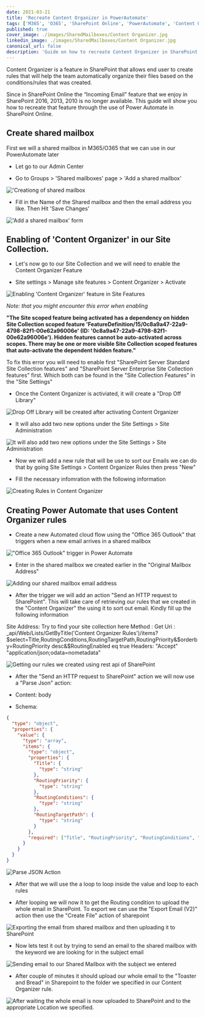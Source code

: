 ```yaml
---
date: 2021-03-21
title: 'Recreate Content Organizer in PowerAutomate'
tags: ['M365', 'O365', 'SharePoint Online', 'PowerAutomate', 'Content Oganizer', 'Shared Mailbox']
published: true
cover_image: ./images/SharedMailboxes/Content Organizer.jpg
linkedin_image: ./images/SharedMailboxes/Content Organizer.jpg
canonical_url: false
description: 'Guide on how to recreate Content Organizer in SharePoint Online with the use of PowerAutomate'
---
```


Content Organizer is a feature in SharePoint that allows end user to create rules that will help the team automatically organize their files based on the conditions/rules that was created.

Since in SharePoint Online the “Incoming Email” feature that we enjoy in SharePoint 2016, 2013, 2010 is no longer available. This guide will show you how to recreate that feature through the use of Power Automate in SharePoint Online.

## Create shared mailbox

First we will a shared mailbox in M365/O365 that we can use in our PowerAutomate later

- Let go to our Admin Center

- Go to Groups > 'Shared mailboxes' page > 'Add a shared mailbox'

!['Creationg of shared mailbox](./images/SharedMailboxes/1.jpg)

- Fill in the Name of the Shared mailbox and then the email address you like. Then Hit 'Save Changes'

!['Add a shared mailbox' form](./images/SharedMailboxes/2.jpg)

## Enabling of 'Content Organizer' in our Site Collection.

- Let's now go to our Site Collection and we will need to enable the Content Organizer Feature

- Site settings > Manage site features > Content Organizer > Activate

![Enabling 'Content Organizer' feature in Site Features](./images/SharedMailboxes/3.jpg)

_Note: that you might encounter this error when enabling_

**"The Site scoped feature being activated has a dependency on hidden Site Collection scoped feature 'FeatureDefinition/15/0c8a9a47-22a9-4798-82f1-00e62a96006e' (ID: '0c8a9a47-22a9-4798-82f1-00e62a96006e'). Hidden features cannot be auto-activated across scopes. There may be one or more visible Site Collection scoped features that auto-activate the dependent hidden feature."**

To fix this error you will need to enable first "SharePoint Server Standard Site Collection features" and "SharePoint Server Enterprise Site Collection features" first. Which both can be found in the "Site Collection Features" in the "Site Settings"

- Once the Content Organizer is activiated, it will create a "Drop Off Library"

![Drop Off Library will be created after activating Content Organizer](./images/SharedMailboxes/4.jpg)

- It will also add two new options under the Site Settings > Site Administration

![It will also add two new options under the Site Settings > Site Administration](./images/SharedMailboxes/5.jpg)

- Now we will add a new rule that will be use to sort our Emails we can do that by going Site Settings > Content Organizer Rules then press "New"

- Fill the necessary infomration with the following information

![Creating Rules in Content Organizer](./images/SharedMailboxes/6.jpg)

## Creating Power Automate that uses Content Organizer rules

- Create a new Automated cloud flow using the "Office 365 Outlook" that triggers when a new email arrives in a shared mailbox

!["Office 365 Outlook" trigger in Power Automate](./images/SharedMailboxes/7.jpg)

- Enter in the shared mailbox we created earlier in the "Original Mailbox Address"

![Adding our shared mailbox email address](./images/SharedMailboxes/8.jpg)

- After the trigger we will add an action "Send an HTTP request to SharePoint". This will take care of retrieving our rules that we created in the "Content Organizer" the using it to sort out email. Kindly fill up the following information

Site Address: Try to find your site collection here
Method : Get
Uri : \_api/Web/Lists/GetByTitle('Content Organizer Rules')/items?$select=Title,RoutingConditions,RoutingTargetPath,RoutingPriority&$orderby=RoutingPriority desc&\$RoutingEnabled eq true
Headers: "Accept" "application/json;odata=nometadata"

![Getting our rules we created using rest api of SharePoint](./images/SharedMailboxes/9.jpg)

- After the "Send an HTTP request to SharePoint" action we will now use a "Parse Json" action:

- Content: body
- Schema:

```json {numberLines}
{
  "type": "object",
  "properties": {
    "value": {
      "type": "array",
      "items": {
        "type": "object",
        "properties": {
          "Title": {
            "type": "string"
          },
          "RoutingPriority": {
            "type": "string"
          },
          "RoutingConditions": {
            "type": "string"
          },
          "RoutingTargetPath": {
            "type": "string"
          }
        },
        "required": ["Title", "RoutingPriority", "RoutingConditions", "RoutingTargetPath"]
      }
    }
  }
}
```

![Parse JSON Action](./images/SharedMailboxes/10.jpg)

- After that we will use the a loop to loop inside the value and loop to each rules

- After looping we will now it to get the Routing condition to upload the whole email in SharePoint. To export we can use the "Export Email (V2)" action then use the "Create File" action of sharepoint

![Exporting the email from shared mailbox and then uploading it to SharePoint](./images/SharedMailboxes/11.jpg)

- Now lets test it out by trying to send an email to the shared mailbox with the keyword we are looking for in the subject email

![Sending email to our Shared Mailbox with the subject we entered](./images/SharedMailboxes/12.jpg)

- After couple of minutes it should upload our whole email to the "Toaster and Bread" in Sharepoint to the folder we specified in our Content Organizer rule.

![After waiting the whole email is now uploaded to SharePoint and to the appropriate Location we specified.](./images/SharedMailboxes/13.jpg)

